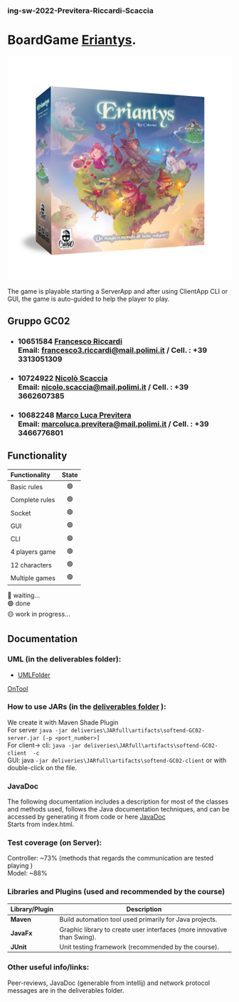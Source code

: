 ### ing-sw-2022-Previtera-Riccardi-Scaccia  

# BoardGame [Eriantys](http://www.craniocreations.it/prodotto/santorini/).

![alt text](src/main/resources/images/Eriantys_scatola3Dombra-600x600.png)

  
The game is playable starting a ServerApp and after using ClientApp CLI or GUI, the game is auto-guided to help the player to play.


## Gruppo GC02

- ###  10651584  [Francesco Riccardi](https://github.com/Frenk3D) <br>Email: francesco3.riccardi@mail.polimi.it / Cell. : +39 3313051309
- ###  10724922  [Nicolò Scaccia](https://github.com/NicoScaccia) <br>Email: nicolo.scaccia@mail.polimi.it / Cell. : +39 3662607385
- ###  10682248  [Marco Luca Previtera](https://github.com/MarcoLucaPrevitera) <br>Email: marcoluca.previtera@mail.polimi.it / Cell. : +39 3466776801

  
  
  
## Functionality
| Functionality    |                       State                        |
|:-----------------|:--------------------------------------------------:|
| Basic rules      | 🟢 |
| Complete rules   | 🟢 |
| Socket           | 🟢 |
| GUI              | 🟢 |
| CLI              | 🟢 |
| 4 players game   | 🟢 |
| 12 characters    | 🟢 |
| Multiple games   | 🟢 |


🔴 waiting...  
🟢 done  
🟡 work in progress...  



## Documentation
### UML (in the deliverables folder):
- [UMLFolder](https://github.com/Frenk3D/ing-sw-2022-Previtera-Riccardi-Scaccia/tree/main/deliveries/UMLFolder)

[OnTool](https://lucid.app/lucidchart/0321ec56-70d4-467c-a649-f40a982a14d6/edit?invitationId=inv_add26b2e-3f1d-4160-9073-47ba92254b02)

### How to use JARs (in the [deliverables folder](https://github.com/Frenk3D/ing-sw-2022-Previtera-Riccardi-Scaccia/tree/main/deliveries) ):
We create it with Maven Shade Plugin  
For server     ``` java -jar deliveries\JARfull\artifacts\softend-GC02-server.jar [-p <port_number>] ```  
For client-> cli: ``` java -jar deliveries\JARfull\artifacts\softend-GC02-client  -c   ```  
GUI: java  ``` -jar deliveries\JARfull\artifacts\softend-GC02-client ```  or with double-click on the file.


### JavaDoc
The following documentation includes a description for most of the classes and methods used, follows the Java documentation techniques, and can be accessed by generating it from code or here [JavaDoc](https://github.com/Frenk3D/ing-sw-2022-Previtera-Riccardi-Scaccia/tree/main/deliveries/JavaDoc(generabile%20da%20intellij))  
Starts from index.html.

### Test coverage (on Server):
Controller: ~73%  (methods that regards the communication are tested playing )  
Model: ~88%
  
  
### Libraries and Plugins (used and recommended by the course)
| Library/Plugin | Description                                                                              |
|----------------|------------------------------------------------------------------------------------------|
| __Maven__      | Build automation tool used primarily for Java projects. |
| __JavaFx__     | Graphic library to create user interfaces (more innovative than Swing).            |
| __JUnit__      | Unit testing framework (recommended by the course).                                       |    

### Other useful info/links:
Peer-reviews, JavaDoc (generable from intellij) and network protocol messages are in the deliverables folder.
